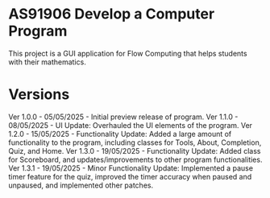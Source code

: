 # AS91906 Develop a Computer Program
This project is a GUI application for Flow Computing that helps students with their mathematics.

# Versions
Ver 1.0.0 - 05/05/2025 - Initial preview release of program.
Ver 1.1.0 - 08/05/2025 - UI Update: Overhauled the UI elements of the program.
Ver 1.2.0 - 15/05/2025 - Functionality Update: Added a large amount of functionality to the program, including classes for Tools, About, Completion, Quiz, and Home.
Ver 1.3.0 - 19/05/2025 - Functionality Update: Added class for Scoreboard, and updates/improvements to other program functionalities.
Ver 1.3.1 - 19/05/2025 - Minor Functionality Update: Implemented a pause timer feature for the quiz, improved the timer accuracy when paused and unpaused, and implemented other patches.